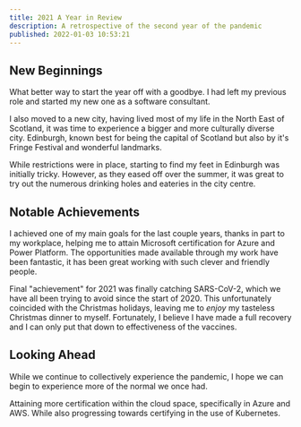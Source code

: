 ```yaml
---
title: 2021 A Year in Review
description: A retrospective of the second year of the pandemic
published: 2022-01-03 10:53:21
---
```


## New Beginnings

What better way to start the year off with a goodbye.
I had left my previous role and started my new one as a software consultant.

I also moved to a new city, having lived most of my life in the North East of Scotland, it was time to experience a bigger and more culturally diverse city.
Edinburgh, known best for being the capital of Scotland but also by it's Fringe Festival and wonderful landmarks.

While restrictions were in place, starting to find my feet in Edinburgh was initially tricky.
However, as they eased off over the summer, it was great to try out the numerous drinking holes and eateries in the city centre.

## Notable Achievements

I achieved one of my main goals for the last couple years, thanks in part to my workplace, helping me to attain Microsoft certification for Azure and Power Platform.
The opportunities made available through my work have been fantastic, it has been great working with such clever and friendly people.

Final "achievement" for 2021 was finally catching SARS-CoV-2, which we have all been trying to avoid since the start of 2020.
This unfortunately coincided with the Christmas holidays, leaving me to _enjoy_ my tasteless Christmas dinner to myself.
Fortunately, I believe I have made a full recovery and I can only put that down to effectiveness of the vaccines.

## Looking Ahead

While we continue to collectively experience the pandemic, I hope we can begin to experience more of the normal we once had.

Attaining more certification within the cloud space, specifically in Azure and AWS. While also progressing towards certifying in the use of Kubernetes.